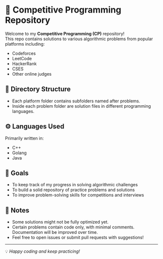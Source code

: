 # 🧠 Competitive Programming Repository

Welcome to my **Competitive Programming (CP)** repository!  
This repo contains solutions to various algorithmic problems from popular platforms including:

- Codeforces
- LeetCode
- HackerRank
- CSES
- Other online judges

## 📁 Directory Structure


- Each platform folder contains subfolders named after problems.
- Inside each problem folder are solution files in different programming languages.

## ⚙️ Languages Used

Primarily written in:
- C++
- Golang
- Java

## 🎯 Goals

- To keep track of my progress in solving algorithmic challenges
- To build a solid repository of practice problems and solutions
- To improve problem-solving skills for competitions and interviews

## 📝 Notes

- Some solutions might not be fully optimized yet.
- Certain problems contain code only, with minimal comments. Documentation will be improved over time.
- Feel free to open issues or submit pull requests with suggestions!

---

💡 *Happy coding and keep practicing!*
